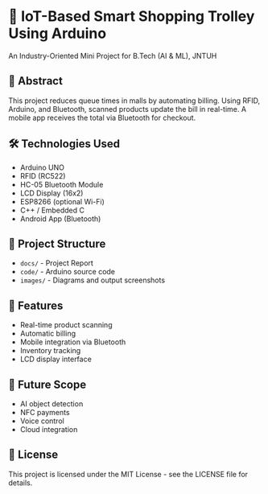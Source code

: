 # 🛒 IoT-Based Smart Shopping Trolley Using Arduino

An Industry-Oriented Mini Project for B.Tech (AI & ML), JNTUH

## 🧠 Abstract
This project reduces queue times in malls by automating billing. Using RFID, Arduino, and Bluetooth, scanned products update the bill in real-time. A mobile app receives the total via Bluetooth for checkout.

## 🛠️ Technologies Used
- Arduino UNO
- RFID (RC522)
- HC-05 Bluetooth Module
- LCD Display (16x2)
- ESP8266 (optional Wi-Fi)
- C++ / Embedded C
- Android App (Bluetooth)

## 📂 Project Structure
- `docs/` - Project Report
- `code/` - Arduino source code
- `images/` - Diagrams and output screenshots

## 🧾 Features
- Real-time product scanning
- Automatic billing
- Mobile integration via Bluetooth
- Inventory tracking
- LCD display interface

## 🚀 Future Scope
- AI object detection
- NFC payments
- Voice control
- Cloud integration

## 📄 License
This project is licensed under the MIT License - see the LICENSE file for details.
